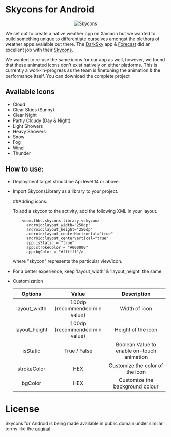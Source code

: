 Skycons for Android
===================

<p align="center">
  <img src="https://github.com/torryharris/Skycons/blob/master/Skycons/skycons.gif" alt="Skycons"/>
</p>

We set out to create a native weather app on Xamarin but we wanted to build something unique to differentiate ourselves amongst the plethora of weather apps avaialble out there. The [DarkSky](http://darkskyapp.com) app & [Forecast](http://forecast.io) did an excellent job with their [Skycons](http://darkskyapp.github.io/skycons/). 

We wanted to re-use the same icons for our app as well, however, we found that these animated icons don't exist natively on either platforms. This is currently a work-in-progress as the team is finetuning the animation & the performance itself. You can download the complete project 

## Available Icons
- Cloud
- Clear Skies (Sunny)
- Clear Night
- Partly Cloudy (Day & Night)
- Light Showers
- Heavy Showers
- Snow
- Fog
- Wind
- Thunder

## How to use:
 - Deployment target should be Api level 14 or above.

 - Import SkyconsLibrary as a library to your project.

  
   ##Adding icons:

    To add a skycon to the activity, add the following XML in your layout.
                     
           <com.thbs.skycons.library.<skycon>
             android:layout_width="250dp"
             android:layout_height="250dp"
             android:layout_centerHorizontal="true"
             android:layout_centerVertical="true"
             app:isStatic = "true"
             app:strokeColor = "#000000"
             app:bgColor = "#ffffff"/>

    where "skycon" represents the particular view/icon.

 -  For a better experience, keep 'layout_width' & 'layout_height' the same.


 - Customization
    
    | Options | Value | Description |
    | :------: | :---: | :----------: |
    | layout_width | 100dp (recommended min value) | Width of icon |
    | layout_height | 100dp (recommended min value) | Height of the icon |
    | isStatic | True / False | Boolean Value to enable on-touch animation |
    | strokeColor | HEX | Customize the color of the icon |
    | bgColor | HEX | Customize the background colour |

License
=======

Skycons for Android is being made available in public domain under similar terms like the [original](http://darkskyapp.github.io)
